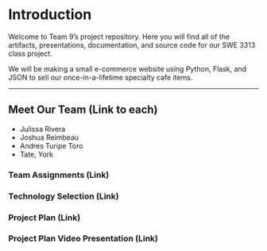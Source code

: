 # **Introduction**

Welcome to Team 9’s project repository. Here you will find all of the artifacts, presentations, documentation, and source code for our SWE 3313 class project.

We will be making a small e-commerce website using Python, Flask, and JSON to sell our once-in-a-lifetime specialty cafe items.

---

## **Meet Our Team** (Link to each)

- Julissa Rivera
- Joshua Reimbeau
- Andres Turipe Toro
- Tate, York

### **Team Assignments** (Link)

### **Technology Selection** (Link)

### **Project Plan** (Link)

### **Project Plan Video Presentation** (Link)
